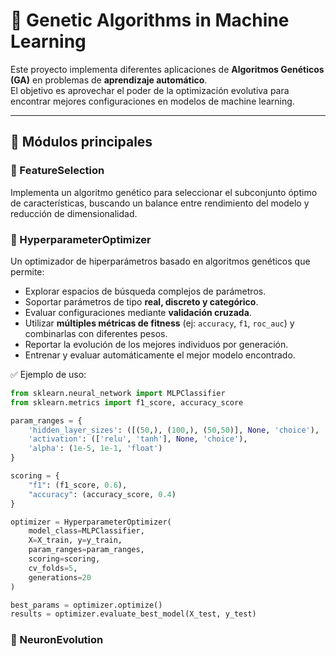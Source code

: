 # 🧬 Genetic Algorithms in Machine Learning

Este proyecto implementa diferentes aplicaciones de **Algoritmos Genéticos (GA)** en problemas de **aprendizaje automático**.  
El objetivo es aprovechar el poder de la optimización evolutiva para encontrar mejores configuraciones en modelos de machine learning.

---

## 📌 Módulos principales

### 🔹 FeatureSelection
Implementa un algoritmo genético para seleccionar el subconjunto óptimo de características, buscando un balance entre rendimiento del modelo y reducción de dimensionalidad.

### 🔹 HyperparameterOptimizer
Un optimizador de hiperparámetros basado en algoritmos genéticos que permite:
- Explorar espacios de búsqueda complejos de parámetros.
- Soportar parámetros de tipo **real, discreto y categórico**.
- Evaluar configuraciones mediante **validación cruzada**.
- Utilizar **múltiples métricas de fitness** (ej: `accuracy`, `f1`, `roc_auc`) y combinarlas con diferentes pesos.
- Reportar la evolución de los mejores individuos por generación.
- Entrenar y evaluar automáticamente el mejor modelo encontrado.

✅ Ejemplo de uso:
```python
from sklearn.neural_network import MLPClassifier
from sklearn.metrics import f1_score, accuracy_score

param_ranges = {
    'hidden_layer_sizes': ([(50,), (100,), (50,50)], None, 'choice'),
    'activation': (['relu', 'tanh'], None, 'choice'),
    'alpha': (1e-5, 1e-1, 'float')
}

scoring = {
    "f1": (f1_score, 0.6),
    "accuracy": (accuracy_score, 0.4)
}

optimizer = HyperparameterOptimizer(
    model_class=MLPClassifier,
    X=X_train, y=y_train,
    param_ranges=param_ranges,
    scoring=scoring,
    cv_folds=5,
    generations=20
)

best_params = optimizer.optimize()
results = optimizer.evaluate_best_model(X_test, y_test)
````
### 🔹 NeuronEvolution